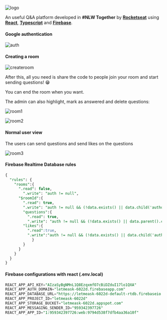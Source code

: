 

![logo](G:\nlw\NLW6\letmeask\src\assets\images\logo.svg)



An useful Q&A platform developed in **#NLW Together** by [**Rocketseat**](https://rocketseat.com.br/) using [**React**](https://pt-br.reactjs.org/), [**Typescript**](https://www.typescriptlang.org/) and  [**Firebase**](https://firebase.google.com/?hl=pt).

#### Google authentication



![auth](https://user-images.githubusercontent.com/73653212/125149573-1b60ff00-e110-11eb-81e5-7c3b7e792399.gif)



#### Creating a room



![createroom](https://user-images.githubusercontent.com/73653212/125149568-1439f100-e110-11eb-8732-db82a3e93a93.gif)



After this, all you need is share the code to people join your room and start sending questions! 😁

You can end the room when you want.

The admin can also highlight, mark as answered and delete questions:



![room1](C:\Users\Felipe\Documents\room1.png)

![room2](C:\Users\Felipe\Documents\room2.png)



#### Normal user view

The users can send questions and send likes on the questions

![room3](C:\Users\Felipe\Documents\room3.png)



#### Firebase Realtime Database rules

````sql
{
  "rules": {
    "rooms":{
      ".read": false,
    	".write": "auth != null",
      "$roomId":{
        ".read": true,
        ".write": "auth != null && (!data.exists() || data.child('authorId').val() == auth.id)",
      	"questions":{
          ".read": true,
          ".write": "auth != null && (!data.exists() || data.parent().child('authorId').val() == auth.id)",
        "likes":{
          ".read":true,
          ".write":"auth != null && (!data.exists() || data.child('authorId').val() == auth.id)",
        	}  
      	}
      }
    }
  }
}

````

#### Firebase configurations with react (.env.local)

````sql
REACT_APP_API_KEY="AIzaSyBgNMnL1Q8EzqxmfO7cBiDZduI17lo1QXA"
REACT_APP_AUTH_DOMAIN="letmeask-6022d.firebaseapp.com"
REACT_APP_DATABASE_URL="https://letmeask-6022d-default-rtdb.firebaseio.com"
REACT_APP_PROJECT_ID="letmeask-6022d"
REACT_APP_STORAGE_BUCKET="letmeask-6022d.appspot.com"
REACT_APP_MESSAGING_SENDER_ID="959342397726"
REACT_APP_APP_ID="1:959342397726:web:9794d538f7dfb4aa36a10f"
````

